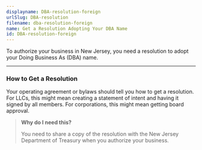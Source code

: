 ```yaml
---
displayname: DBA-resolution-foreign
urlSlug: DBA-resolution
filename: dba-resolution-foreign
name: Get a Resolution Adopting Your DBA Name
id: DBA-resolution-foreign
---
```


To authorize your business in New Jersey, you need a resolution to adopt your Doing Business As (DBA) name.

---

### How to Get a Resolution

Your operating agreement or bylaws should tell you how to get a resolution. For LLCs, this might mean creating a statement of intent and having it signed by all members. For corporations, this might mean getting board approval.

> **Why do I need this?**
>
> You need to share a copy of the resolution with the New Jersey Department of Treasury when you authorize your business.
